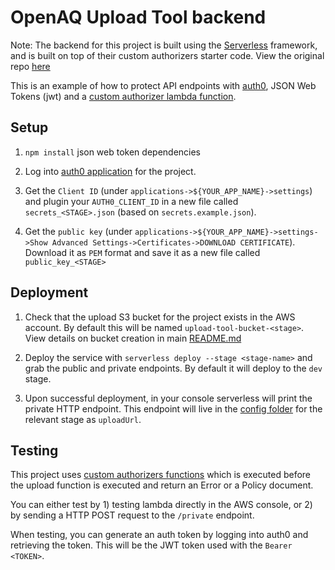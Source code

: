 # OpenAQ Upload Tool backend 

Note: The backend for this project is built using the [Serverless](https://serverless.com) framework, and is built on top of their custom authorizers starter code. View the original repo [here](https://github.com/serverless/examples/tree/master/aws-node-auth0-custom-authorizers-api) 

This is an example of how to protect API endpoints with [auth0](https://auth0.com/), JSON Web Tokens (jwt) and a [custom authorizer lambda function](https://serverless.com/framework/docs/providers/aws/events/apigateway#http-endpoints-with-custom-authorizers).

## Setup

1. `npm install` json web token dependencies

2. Log into [auth0 application](https://auth0.com/docs/applications) for the project.

3. Get the `Client ID` (under `applications->${YOUR_APP_NAME}->settings`) and plugin your `AUTH0_CLIENT_ID` in a new file called `secrets_<STAGE>.json` (based on `secrets.example.json`).

4. Get the `public key` (under `applications->${YOUR_APP_NAME}->settings->Show Advanced Settings->Certificates->DOWNLOAD CERTIFICATE`). Download it as `PEM` format and save it as a new file called `public_key_<STAGE>`

## Deployment

1. Check that the upload S3 bucket for the project exists in the AWS account. By default this will be named `upload-tool-bucket-<stage>`. View details on bucket creation in main [README.md]('../README.md')

2. Deploy the service with `serverless deploy --stage <stage-name>` and grab the public and private endpoints. By default it will deploy to the `dev` stage.

3. Upon successful deployment, in your console serverless will print the private HTTP endpoint. This endpoint will live in the [config folder](../app/scripts/config) for the relevant stage as `uploadUrl`.

## Testing

This project uses [custom authorizers functions](https://aws.amazon.com/blogs/compute/introducing-custom-authorizers-in-amazon-api-gateway/) which is executed before the upload function is executed and return an Error or a Policy document.

You can either test by 1) testing lambda directly in the AWS console, or 2) by sending a HTTP POST request to the `/private` endpoint. 

When testing, you can generate an auth token by logging into auth0 and retrieving the token. This will be the JWT token used with the `Bearer <TOKEN>`.

